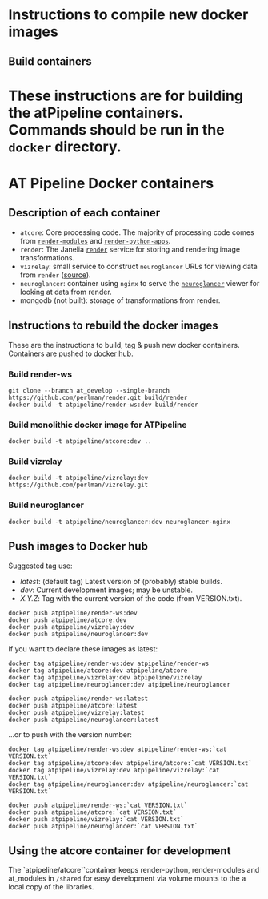 # Instructions to compile new docker images

## Build containers

These instructions are for building the atPipeline containers.
Commands should be run in the `docker` directory.
=======
# AT Pipeline Docker containers

## Description of each container
* `atcore`: Core processing code. The majority of processing code comes from [`render-modules`](https://github.com/AllenInstitute/render-modules) and [`render-python-apps`](https://github.com/AllenInstitute/render-python-apps/).
* `render`: The Janelia [`render`](https://github.com/saalfeldlab/render/) service for storing and rendering image transformations.
* `vizrelay`: small service to construct `neuroglancer` URLs for viewing data from `render` ([source](https://github.com/perlman/vizrelay)).
* `neuroglancer`: container using `nginx` to serve the [`neuroglancer`](https://github.com/google/neuroglancer) viewer for looking at data from render.
* mongodb (not built): storage of transformations from render.

## Instructions to rebuild the docker images

These are the instructions to build, tag & push new docker containers.
Containers are pushed to [docker hub](https://hub.docker.com/orgs/atpipeline).

### Build render-ws
```console
git clone --branch at_develop --single-branch https://github.com/perlman/render.git build/render
docker build -t atpipeline/render-ws:dev build/render
```

### Build monolithic docker image for ATPipeline

```console
docker build -t atpipeline/atcore:dev ..
```

### Build vizrelay
```console
docker build -t atpipeline/vizrelay:dev https://github.com/perlman/vizrelay.git
```

### Build neuroglancer
```console
docker build -t atpipeline/neuroglancer:dev neuroglancer-nginx
```

## Push images to Docker hub

Suggested tag use:
* _latest_: (default tag) Latest version of (probably) stable builds.
* _dev_: Current development images; may be unstable.
* _X.Y.Z_: Tag with the current version of the code (from VERSION.txt).

```console
docker push atpipeline/render-ws:dev
docker push atpipeline/atcore:dev
docker push atpipeline/vizrelay:dev
docker push atpipeline/neuroglancer:dev
```

If you want to declare these images as latest:
```console
docker tag atpipeline/render-ws:dev atpipeline/render-ws
docker tag atpipeline/atcore:dev atpipeline/atcore
docker tag atpipeline/vizrelay:dev atpipeline/vizrelay
docker tag atpipeline/neuroglancer:dev atpipeline/neuroglancer

docker push atpipeline/render-ws:latest
docker push atpipeline/atcore:latest
docker push atpipeline/vizrelay:latest
docker push atpipeline/neuroglancer:latest
```

...or to push with the version number:
```console
docker tag atpipeline/render-ws:dev atpipeline/render-ws:`cat VERSION.txt`
docker tag atpipeline/atcore:dev atpipeline/atcore:`cat VERSION.txt`
docker tag atpipeline/vizrelay:dev atpipeline/vizrelay:`cat VERSION.txt`
docker tag atpipeline/neuroglancer:dev atpipeline/neuroglancer:`cat VERSION.txt`

docker push atpipeline/render-ws:`cat VERSION.txt`
docker push atpipeline/atcore:`cat VERSION.txt`
docker push atpipeline/vizrelay:`cat VERSION.txt`
docker push atpipeline/neuroglancer:`cat VERSION.txt`
```

## Using the atcore container for development

The `atpipeline/atcore``container keeps render-python, render-modules and at_modules in ```/shared``` for easy development via volume mounts to the a local copy of the libraries.
